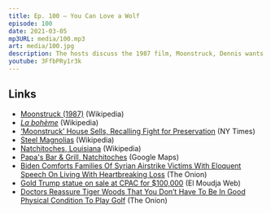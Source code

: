 ```yaml
---
title: Ep. 100 – You Can Love a Wolf
episode: 100
date: 2021-03-05
mp3URL: media/100.mp3
art: media/100.jpg
description: The hosts discuss the 1987 film, Moonstruck, Dennis wants to set up a sandwich stand, Biden's hawkish foreign policy, Dennis checks in live from the floor of CPAC, and The Onion's cutting satire.
youtube: 3FfbPRy1r3k
---
```


## Links

- [Moonstruck (1987)](https://en.wikipedia.org/wiki/Moonstruck) (Wikipedia)
- [_La bohème_](https://en.wikipedia.org/wiki/La_bohème) (Wikipedia)
- [‘Moonstruck’ House Sells, Recalling Fight for Preservation](https://www.nytimes.com/2008/08/31/nyregion/31moonstruck.html) (NY Times)
- [Steel Magnolias](https://en.wikipedia.org/wiki/Steel_Magnolias) (Wikipedia)
- [Natchitoches, Louisiana](https://en.wikipedia.org/wiki/Natchitoches,_Louisiana) (Wikipedia)
- [Papa's Bar & Grill, Natchitoches](https://goo.gl/maps/u2QX5X5bpCedLMeY9) (Google Maps)
- [Biden Comforts Families Of Syrian Airstrike Victims With Eloquent Speech On Living With Heartbreaking Loss](https://politics.theonion.com/biden-comforts-families-of-syrian-airstrike-victims-wit-1846366373) (The Onion)
- [Gold Trump statue on sale at CPAC for $100,000](https://elmoudjaweb.com/gold-trump-statue-on-sale-at-cpac-for-100000-jaweb/) (El Moudja Web)
- [Doctors Reassure Tiger Woods That You Don’t Have To Be In Good Physical Condition To Play Golf](https://sports.theonion.com/doctors-reassure-tiger-woods-that-you-don-t-have-to-be-1846351190) (The Onion)

